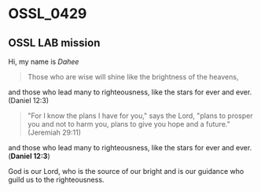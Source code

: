 # OSSL_0429
## OSSL LAB mission
Hi, my name is *Dahee*
>Those who are wise will shine like the brightness of the heavens,

and those who lead many to righteousness, like the stars for ever and ever. (Daniel 12:3)
>"For I know the plans I have for you," says the Lord, "plans to prosper you and not to harm you, plans to give you hope and a future." (Jeremiah 29:11)

and those who lead many to righteousness, like the stars for ever and ever. (**Daniel 12:3**)

God is our Lord, who is the source of our bright and is our guidance who guild us to the righteousness.

